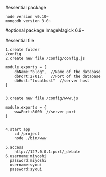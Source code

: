 #essential package

    node version v0.10~
    mongodb version 3.0~

#optional package
    ImageMagick 6.9~


#essential file


    1.create folder
    /config
    2.create new file /config/config.js

    module.exports = {
        dbName:"blog",  //Name of the database
        dbPort:27017,   //Port of the database
        dbHost:"localhost"  //server host
    }


    3.create new file /config/www.js

    module.exports = {
        wwwPort:8000  //server port
    }


    4.start app
        cd /project
        node ./bin/www
        
    5.access
        http://127.0.0.1:port/_debate
    6.username:miyoshi
      password:miyoshi
      username:syoui
      password:syoui
  